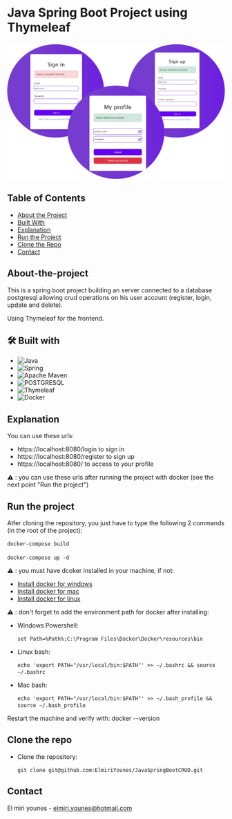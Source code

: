# Java Spring Boot Project using Thymeleaf

![images-crud](assets/images/image-crud.png "images-crud")

## Table of Contents

- [About the Project](#about-the-project)
- [Built With](#built-with)
- [Explanation](#explanation)
- [Run the Project](#run-the-project)
- [Clone the Repo](#clone-the-repo)
- [Contact](#contact)


## About-the-project

This is a spring boot project building an server connected to a database postgresql allowing crud operations on his user account (register, login, update and delete).

Using Thymeleaf for the frontend.

## 🛠 Built with

* ![Java](https://img.shields.io/badge/java-%23ED8B00.svg?style=for-the-badge&logo=java&logoColor=white)
* ![Spring](https://img.shields.io/badge/spring-%236DB33F.svg?style=for-the-badge&logo=spring&logoColor=white)
* ![Apache Maven](https://img.shields.io/badge/Apache%20Maven-C71A36?style=for-the-badge&logo=Apache%20Maven&logoColor=white)
* ![POSTGRESQL](https://img.shields.io/badge/PostgreSQL-316192?style=for-the-badge&logo=postgresql&logoColor=white)
* <img src="https://1.bp.blogspot.com/-_IX8zH83dJk/Xva8BQtk_QI/AAAAAAAAH8Y/tgNzUIYVh0U7onxYQdim8TNB5PEwlgDtQCLcBGAsYHQ/s1600/thymeleaf.png" alt="Thymeleaf" style="width: 130px; height: auto;">
* <img src="https://www.docker.com/wp-content/uploads/2022/03/horizontal-logo-monochromatic-white.png" alt="Docker" style="width: 130px; height: auto;">

## Explanation
You can use these urls:
* https://localhost:8080/login to sign in
* https://localhost:8080/register to sign up
* https://localhost:8080/ to access to your profile

:warning: : you can use these urls after running the project with docker (see the next point "Run the project")

## Run the project
Atfer cloning the repository, you just have to type the following 2 commands (in the root of the project):

    docker-compose build
    
    docker-compose up -d
    
:warning: : you must have dcoker installed in your machine, if not:
* [Install docker for windows](https://docs.docker.com/desktop/install/windows-install/)
* [Install docker for mac](https://docs.docker.com/desktop/install/mac-install/)
* [Install docker for linux](https://docs.docker.com/desktop/install/linux-install/)

:warning: : don't forget to add the environment path for docker after installing:
* Windows
    Powershell:
    ```gitbash
    set Path=%Path%;C:\Program Files\Docker\Docker\resources\bin
    ```
* Linux
    bash:
    ```gitbash
    echo 'export PATH="/usr/local/bin:$PATH"' >> ~/.bashrc && source ~/.bashrc
    ```
* Mac
    bash:
    ```gitbash
    echo 'export PATH="/usr/local/bin:$PATH"' >> ~/.bash_profile && source ~/.bash_profile
    ```
Restart the machine and verify with: docker --version

## Clone the repo

* Clone the repository:
    ```gitbash
    git clone git@github.com:ElmiriYounes/JavaSpringBootCRUD.git
    ```

## Contact

El miri younes - elmiri.younes@hotmail.com